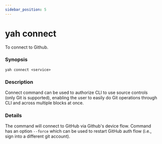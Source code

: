 ```yaml
---
sidebar_position: 5
---
```


# yah connect

To connect to Github.

### Synopsis

    yah connect <service>

### Description

Connect command can be used to authorize CLI to use source controls (only Git is supported), enabling the user to easily do Git operations through CLI and across multiple blocks at once.

### Details

The command will connect to GitHub via Github's device flow.
Command has an option `--force` which can be used to restart GitHub auth flow (i.e., sign into a different git account).

<!-- ### Configuration -->
